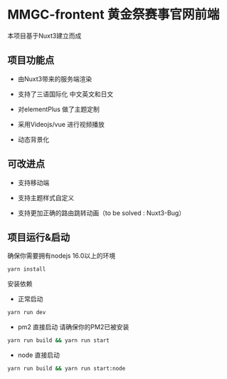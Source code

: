 # MMGC-frontent 黄金祭赛事官网前端

本项目基于Nuxt3建立而成

## 项目功能点

- 由Nuxt3带来的服务端渲染

- 支持了三语国际化 中文英文和日文

- 对elementPlus 做了主题定制

- 采用Videojs/vue 进行视频播放

- 动态背景化

## 可改进点

- 支持移动端

- 支持主题样式自定义

- 支持更加正确的路由跳转动画（to be solved : Nuxt3-Bug）

## 项目运行&启动

确保你需要拥有nodejs 16.0以上的环境

```bash
yarn install
```
安装依赖

- 正常启动
```bash
yarn run dev
```
- pm2 直接启动 请确保你的PM2已被安装
```bash
yarn run build && yarn run start
```

- node 直接启动 
```bash
yarn run build && yarn run start:node
```
